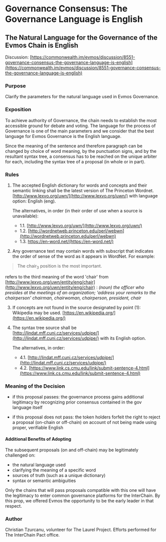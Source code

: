 # Governance Consensus: The Governance Language is English

## The Natural Language for the Governance of the Evmos Chain is English

Discussion: [https://commonwealth.im/evmos/discussion/8551-governance-consensus-the-governance-language-is-english](https://commonwealth.im/evmos/discussion/8551-governance-consensus-the-governance-language-is-english)

### Purpose

Clarify the parameters for the natural language used in Evmos Governance.

### Exposition

To achieve authority of Governance, the chain needs to establish the most accessible ground for debate and voting. The language for the process of Governance is one of the main parameters and we consider that the best language for Evmos Governance is the English language.

Since the meaning of the sentence and therefore paragraph can be changed by choice of word meaning, by the punctuation signs, and by the resultant syntax tree, a consensus has to be reached on the unique arbiter for each, including the syntax tree of a proposal (in whole or in part).

### Rules

1. The accepted English dictionary for words and concepts and their semantic linking shall be the latest version of The Princeton Wordnet. [http://www.lexvo.org/uwn/](http://www.lexvo.org/uwn/) with language option: English (eng). 
    
    The alternatives, in order (in their order of use when a source is unavailable):
    * 1.1. [http://www.lexvo.org/uwn/](http://www.lexvo.org/uwn/)
    * 1.2. [http://wordnetweb.princeton.edu/perl/webwn](http://wordnetweb.princeton.edu/perl/webwn)
    * 1.3. https://en-word.net/(https://en-word.net/)

2. Any governance text may contain words with subscript that indicates the order of sense of the word as it appears in WordNet. For example:
> The chair<sub>3</sub> position is the most important.

refers to the third meaning of the word 'chair' from [http://www.lexvo.org/uwn/entity/eng/chair](http://www.lexvo.org/uwn/entity/eng/chair) : _(noun) the officer who presides at the meetings of an organization; 'address your remarks to the chairperson' chairman, chairwoman, chairperson, president, chair_

3. If concepts are not found in the source designated by point (1): Wikipedia may be used. [https://en.wikipedia.org/](https://en.wikipedia.org/)

4. The syntax tree source shall be [http://lindat.mff.cuni.cz/services/udpipe/](http://lindat.mff.cuni.cz/services/udpipe/) with its English option. 

     The alternatives, in order: 
     * 4.1. [http://lindat.mff.cuni.cz/services/udpipe/](http://lindat.mff.cuni.cz/services/udpipe/)
     * 4.2. [https://www.link.cs.cmu.edu/link/submit-sentence-4.html](https://www.link.cs.cmu.edu/link/submit-sentence-4.html)

### Meaning of the Decision

- if this proposal passes: the governance process gains additional legitimacy by recognizing prior consensus contained in the gov language itself

- if this proposal does not pass: the token holders forfeit the right to reject a proposal (on-chain or off-chain) on account of not being made using proper, verifiable English

#### Additional Benefits of Adopting
The subsequent proposals (on and off-chain) may be legitimately challenged on:

- the natural language used
- clarifying the meaning of a specific word
- sources of truth (such as a unique dictionary)
- syntax or semantic ambiguities

Only the chains that will pass proposals compatible with this one will have the legitimacy to enter common governance platforms for the InterChain. By this prop, we offered Evmos the opportunity to be the early leader in that respect.

### Author

Christian Tzurcanu, volunteer for The Laurel Project. Efforts performed for The InterChain Pact office.
